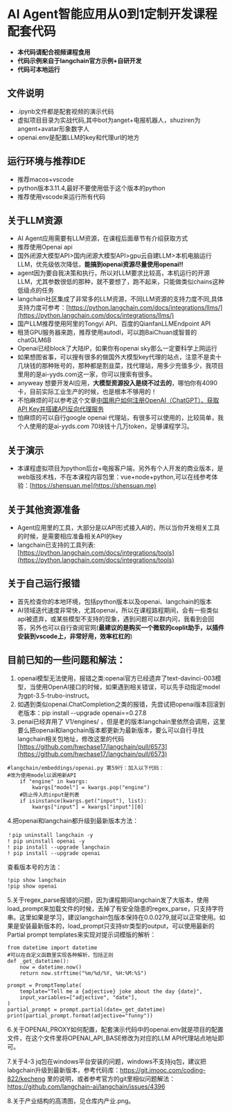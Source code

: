 

# AI Agent智能应用从0到1定制开发课程配套代码
* **本代码请配合视频课程食用**
* **代码示例来自于langchain官方示例+自研开发**
* **代码可本地运行**

## 文件说明
- .ipynb文件都是配套视频的演示代码
- 虚拟项目目录为实战代码,其中bot为anget+电报机器人，shuziren为angent+avatar形象数字人
- openai.env是配置LLM的key和代理url的地方


## 运行环境与推荐IDE

- 推荐macos+vscode
- python版本3.11.4,最好不要使用低于这个版本的python
- 推荐使用vscode来运行所有代码

## 关于LLM资源

- AI Agent应用需要有LLM资源，在课程后面章节有介绍获取方式
- 推荐使用Openai api
- 国外闭源大模型API>国内闭源大模型API>gpu云自建LLM>本机电脑运行LLM，优先级依次降低，**能搞到openai资源尽量使用openai!!**
- agent因为要自我决策和执行，所以对LLM要求比较高，本机运行的开源LLM，尤其参数很低的那种，就不要想了，跑不起来，只能做类似chains这种低级点的任务
- langchain社区集成了非常多的LLM资源，不同LLM资源的支持力度不同,具体支持力度可参考：[https://python.langchain.com/docs/integrations/llms/](https://python.langchain.com/docs/integrations/llms/)
- 国产LLM推荐使用阿里的Tongyi API、百度的QianfanLLMEndpoint API
- 租赁GPU服务器来跑，推荐使用autodl，可以跑BaiChuan或智普的chatGLM6B
- Openai已经block了大陆IP，如果你有openai sky那么一定要科学上网运行
- 如果想图省事，可以搜有很多的做国外大模型key代理的站点，注意不是卖十几块钱的那种账号的，那种都是割韭菜，找代理站，用多少充值多少，我项目里用的是ai-yyds.com这一家，你可以搜索有很多。
- anyweay 想要开发AI应用，**大模型资源投入是绕不过去的**，哪怕你有4090卡，目前实际工业生产的时候，也是根本不够用的！
- 不怕麻烦的可以参考这个文章[中国用户如何注册OpenAI（ChatGPT）、获取API Key并搭建API反向代理服务](https://www.typemylife.com/how-to-register-openai-chatgpt-get-api-key-create-api-proxy-in-china/)
- 怕麻烦的可以自行google openai 代理站，有很多可以使用的，比较简单，我个人使用的是ai-yyds.com 70块钱十几万token，足够课程学习。

## 关于演示

- 本课程虚拟项目为python后台+电报客户端，另外有个人开发的商业版本，是web版技术栈，不在本课程内容包里：vue+node+python,可以在线参考体验：[https://shensuan.me](https://shensuan.me)

## 关于其他资源准备

- Agent应用里的工具，大部分是以API形式接入AI的，所以当你开发相关工具的时候，是需要相应准备相关API的key
- langchain已支持的工具列表:[https://python.langchain.com/docs/integrations/tools](https://python.langchain.com/docs/integrations/tools)

## 关于自己运行报错

- 首先检查你的本地环境，包括python版本以及openai、langchain的版本
- AI领域迭代速度非常快，尤其openai，所以在课程路程期间，会有一些类似api被遗弃，或某些模型不支持的现象，遇到问题可以群内问，我看到会回答，另外也可以自行查阅官网(**最建议的是购买一个微软的coplit助手，以插件安装到vscode上，非常好用，效率杠杠的**)

## 目前已知的一些问题和解法：
1. openai模型无法使用，报错之类:openai官方已经遗弃了text-davinci-003模型，当使用OpenAI接口的时候，如果遇到相关错误，可以先手动指定model为gpt-3.5-trubo-instruct。
2. 如遇到类似openai.ChatCompletion之类的报错，先尝试把openai版本回滚到老版本：pip install --upgrade openai==0.27.8
3. penai已经弃用了 V1/engines/ ，但是老的版本langchain里依然会调用，这里要么把openai和langchain版本都更新为最新版本，要么可以自行寻找langchain相关包地址，修改这里的代码[https://github.com/hwchase17/langchain/pull/6573](https://github.com/hwchase17/langchain/pull/6573)

```
#langchain/embeddings/openai.py 第59行：加入以下代码：
#改为使用model以调用新API
    if "engine" in kwargs:
        kwargs["model"] = kwargs.pop("engine")
    #防止传入的input是列表
    if isinstance(kwargs.get("input"), list):
        kwargs["input"] = kwargs["input"][0]
```
4.把openai和langchain都升级到最新版本方法：
```
！pip uninstall langchain -y
! pip uninstall openai -y 
! pip install --upgrade langchain
! pip install --upgrade openai
```
查看版本号的方法：
```
!pip show langchain
!pip show openai
```
5.关于regex_parse报错的问题，因为课程期间langchain发了大版本，使用load_prompt来加载文件的时候，去掉了有安全隐患的regex_parse，只支持字符串。这里如果是学习，建议langchain包版本保持在0.0.0279,就可以正常使用。如果是安装最新版本的，load_prompt只支持str类型的output，可以使用最新的Partial prompt templates来实现对提示词模版的解析：
```
from datetime import datetime
#可以在自定义函数里实现各种解析，包括正则
def _get_datetime():
    now = datetime.now()
    return now.strftime("%m/%d/%Y, %H:%M:%S")

prompt = PromptTemplate(
    template="Tell me a {adjective} joke about the day {date}",
    input_variables=["adjective", "date"],
)
partial_prompt = prompt.partial(date=_get_datetime)
print(partial_prompt.format(adjective="funny"))
```

6.关于OPENAI_PROXY如何配置，配套演示代码中的openai.env就是项目的配置文件，在这个文件里将OPENAI_API_BASE修改为对应的LLM API代理站点地址即可。

7.关于4-3 jq包在windows平台安装的问题，windows不支持jq包，建议把labgchain升级到最新版本，参考代码库：https://git.imooc.com/coding-822/kecheng 里的说明，或者参考官方的git里相似问题解法：https://github.com/langchain-ai/langchain/issues/4396

8.关于产业结构的高清图，见仓库内产业.png。
